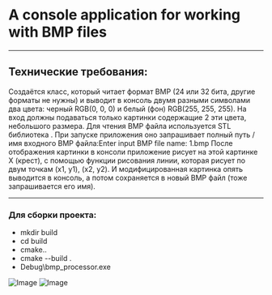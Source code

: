 # A console application for working with BMP files
____
## Технические требования: 
Создаётся класс, который читает формат BMP (24 или 32 бита, другие форматы не нужны) и выводит в консоль двумя разными символами два цвета: черный RGB(0, 0, 0) и белый (фон) RGB(255, 255, 255). На вход должны подаваться только картинки содержащие 2 эти цвета, небольшого размера. Для чтения BMP файла используется STL библиотека . При запуске приложения оно запрашивает полный путь / имя входного BMP файла:Enter input BMP file name: 1.bmp После отображения картинки в консоли приложение рисует на этой картинке Х (крест), с помощью функции рисования линии, которая рисует по двум точкам (x1, y1), (x2, y2). И модифицированная картинка опять выводится в консоль, а потом сохраняется в новый BMP файл (тоже запрашивается его имя).
____

### Для сборки проекта: 
+ mkdir build
+ cd build
+ cmake..
+ cmake --build .
+ Debug\bmp_processor.exe

![Image](https://github.com/user-attachments/assets/c68fa8b1-3113-47e2-b858-9f987df6ac2e)
![Image](https://github.com/user-attachments/assets/0148e137-7b41-4750-af11-443b7ae181d7)
